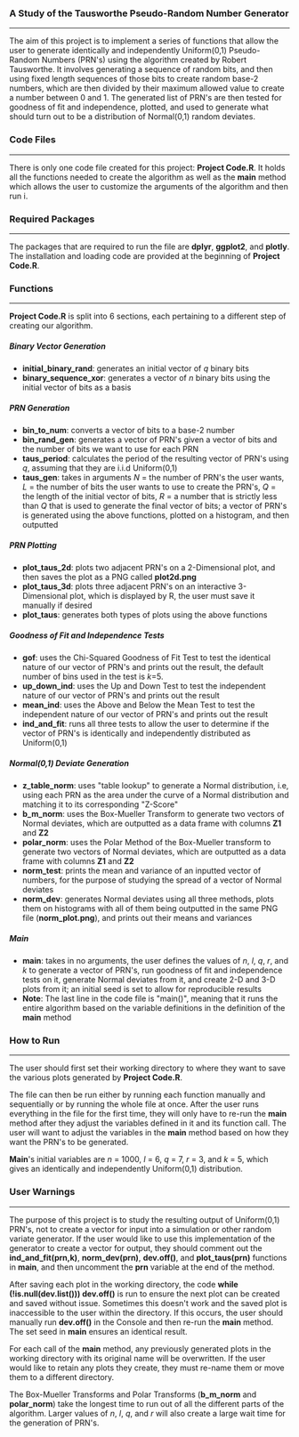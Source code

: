 
### A Study of the Tausworthe Pseudo-Random Number Generator

---

The aim of this project is to implement a series of functions that allow the user to generate identically and independently Uniform(0,1) Pseudo-Random Numbers (PRN's) using the algorithm created by Robert Tausworthe. It involves generating a sequence of random bits, and then using fixed length sequences of those bits to create random base-2 numbers, which are then divided by their maximum allowed value to create a number between 0 and 1. The generated list of PRN's are then tested for goodness of fit and independence, plotted, and used to generate what should turn out to be a distribution of Normal(0,1) random deviates.


### Code Files

---

There is only one code file created for this project: **Project Code.R**. It holds all the functions needed to create the algorithm as well as the **main** method which allows the user to customize the arguments of the algorithm and then run i.


### Required Packages

---

The packages that are required to run the file are **dplyr**, **ggplot2**, and **plotly**. The installation and loading code are provided at the beginning of **Project Code.R**.


### Functions

---

**Project Code.R** is split into 6 sections, each pertaining to a different step of creating our algorithm.

##### **Binary Vector Generation**

  - **initial_binary_rand**: generates an initial vector of *q* binary bits
  - **binary_sequence_xor**: generates a vector of *n* binary bits using the initial vector of bits as a basis
  
##### **PRN Generation**

  - **bin_to_num**: converts a vector of bits to a base-2 number
  - **bin_rand_gen**: generates a vector of PRN's given a vector of bits and the number of bits we want to use for each PRN
  - **taus_period**: calculates the period of the resulting vector of PRN's using *q*, assuming that they are i.i.d Uniform(0,1)
  - **taus_gen**: takes in arguments *N* = the number of PRN's the user wants, *L* = the number of bits the user wants to use to create the PRN's, *Q* = the length of the initial vector of bits, *R* = a number that is strictly less than *Q* that is used to generate the final vector of bits; a vector of PRN's is generated using the above functions, plotted on a histogram, and then outputted

##### **PRN Plotting**

 - **plot_taus_2d**: plots two adjacent PRN's on a 2-Dimensional plot, and then saves the plot as a PNG called **plot2d.png**
 - **plot_taus_3d**: plots three adjacent PRN's on an interactive 3-Dimensional plot, which is displayed by R, the user must save it manually if desired
 - **plot_taus**: generates both types of plots using the above functions
 
##### **Goodness of Fit and Independence Tests**

  - **gof**: uses the Chi-Squared Goodness of Fit Test to test the identical nature of our vector of PRN's and prints out the result, the default number of bins used in the test is *k*=5.
  - **up_down_ind**: uses the Up and Down Test to test the independent nature of our vector of PRN's and prints out the result
  - **mean_ind**: uses the Above and Below the Mean Test to test the independent nature of our vector of PRN's and prints out the result
  - **ind_and_fit**: runs all three tests to allow the user to determine if the vector of PRN's is identically and independently distributed as Uniform(0,1)
  
##### **Normal(0,1) Deviate Generation**
  - **z_table_norm**: uses "table lookup" to generate a Normal distribution, i.e, using each PRN as the area under the curve of a Normal distribution and matching it to its corresponding "Z-Score"
  - **b_m_norm**: uses the Box-Mueller Transform to generate two vectors of Normal deviates, which are outputted as a data frame with columns **Z1** and **Z2**
  - **polar_norm**: uses the Polar Method of the Box-Mueller transform to generate two vectors of Normal deviates, which are outputted as a data frame with columns **Z1** and **Z2**
  - **norm_test**: prints the mean and variance of an inputted vector of numbers, for the purpose of studying the spread of a vector of Normal deviates
  - **norm_dev**: generates Normal deviates using all three methods, plots them on histograms with all of them being outputted in the same PNG file (**norm_plot.png**), and prints out their means and variances
  
##### **Main**

  - **main**: takes in no arguments, the user defines the values of *n*, *l*, *q*, *r*, and *k* to generate a vector of PRN's, run goodness of fit and independence tests on it, generate Normal deviates from it, and create 2-D and 3-D plots from it; an initial seed is set to allow for reproducible results
  - **Note**: The last line in the code file is "main()", meaning that it runs the entire algorithm based on the variable definitions in the definition of the **main** method
  

### How to Run

---

The user should first set their working directory to where they want to save the various plots generated by **Project Code.R**.

The file can then be run either by running each function manually and sequentially or by running the whole file at once. After the user runs everything in the file for the first time, they will only have to re-run the **main** method after they adjust the variables defined in it and its function call. The user will want to adjust the variables in the **main** method based on how they want the PRN's to be generated. 

**Main**'s initial variables are *n* = 1000, *l* = 6, *q* = 7, *r* = 3, and *k* = 5, which gives an identically and independently Uniform(0,1) distribution.

### User Warnings

---

The purpose of this project is to study the resulting output of Uniform(0,1) PRN's, not to create a vector for input into a simulation or other random variate generator. If the user would like to use this implementation of the generator to create a vector for output, they should comment out the **ind_and_fit(prn,k)**, **norm_dev(prn)**, **dev.off()**, and **plot_taus(prn)** functions in **main**, and then uncomment the **prn** variable at the end of the method.

After saving each plot in the working directory, the code **while (!is.null(dev.list()))  dev.off()** is run to ensure the next plot can be created and saved without issue. Sometimes this doesn't work and the saved plot is inaccessible to the user within the directory. If this occurs, the user should manually run **dev.off()** in the Console and then re-run the **main** method. The set seed in **main** ensures an identical result.

For each call of the **main** method, any previously generated plots in the working directory with its original name will be overwritten. If the user would like to retain any plots they create, they must re-name them or move them to a different directory.

The Box-Mueller Transforms and Polar Transforms (**b_m_norm** and **polar_norm**) take the longest time to run out of all the different parts of the algorithm. Larger values of *n*, *l*, *q*, and *r* will also create a large wait time for the generation of PRN's. 




